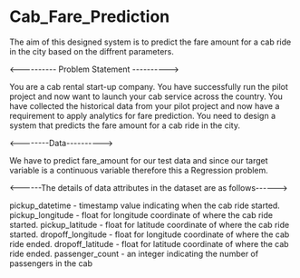 # Cab_Fare_Prediction
The aim of this designed system is to predict the fare amount for a cab ride in the city based on the diffrent parameters.

<---------- Problem Statement ---------->

You are a cab rental start-up company. You have successfully run the pilot project and now want to launch your cab service across
the country. You have collected the historical data from your pilot project and now have a requirement to apply analytics for fare
prediction. You need to design a system that predicts the fare amount for a cab ride in the city.

<--------Data---------->

We have to predict fare_amount for our test data and since our target variable is a continuous variable therefore this a Regression problem.

<------The details of data attributes in the dataset are as follows------>

pickup_datetime - timestamp value indicating when the cab ride started.
pickup_longitude - float for longitude coordinate of where the cab ride started.
pickup_latitude - float for latitude coordinate of where the cab ride started.
dropoff_longitude - float for longitude coordinate of where the cab ride ended.
dropoff_latitude - float for latitude coordinate of where the cab ride ended.
passenger_count - an integer indicating the number of passengers in the cab
